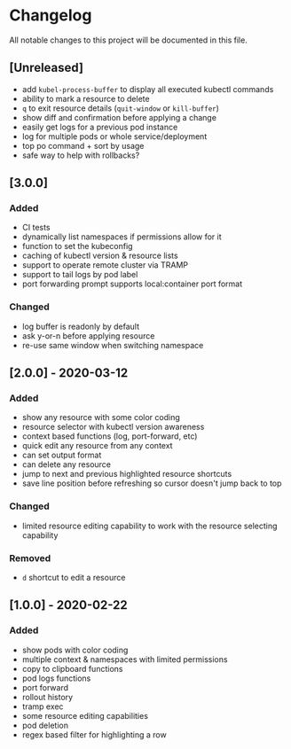 # Changelog
All notable changes to this project will be documented in this file.

## [Unreleased]
- add `kubel-process-buffer` to display all executed kubectl commands
- ability to mark a resource to delete
- `q` to exit resource details (`quit-window` or `kill-buffer`)
- show diff and confirmation before applying a change
- easily get logs for a previous pod instance
- log for multiple pods or whole service/deployment
- top po command + sort by usage
- safe way to help with rollbacks?

## [3.0.0]
### Added
- CI tests
- dynamically list namespaces if permissions allow for it
- function to set the kubeconfig
- caching of kubectl version & resource lists
- support to operate remote cluster via TRAMP
- support to tail logs by pod label
- port forwarding prompt supports local:container port format

### Changed
- log buffer is readonly by default
- ask y-or-n before applying resource
- re-use same window when switching namespace

## [2.0.0] - 2020-03-12
### Added
- show any resource with some color coding
- resource selector with kubectl version awareness
- context based functions (log, port-forward, etc)
- quick edit any resource from any context
- can set output format
- can delete any resource
- jump to next and previous highlighted resource shortcuts
- save line position before refreshing so cursor doesn't jump back to top

### Changed
- limited resource editing capability to work with the resource selecting capability

### Removed
- `d` shortcut to edit a resource

## [1.0.0] - 2020-02-22
### Added
- show pods with color coding
- multiple context & namespaces with limited permissions
- copy to clipboard functions
- pod logs functions
- port forward
- rollout history
- tramp exec
- some resource editing capabilities
- pod deletion
- regex based filter for highlighting a row
